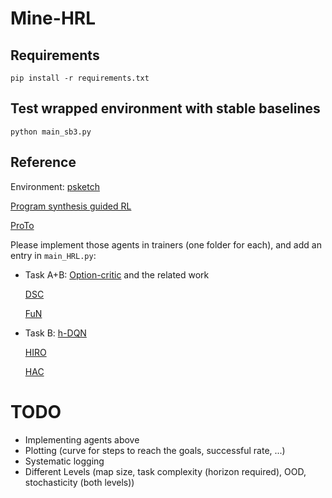 # Mine-HRL

## Requirements
`pip install -r requirements.txt`

## Test wrapped environment with stable baselines
`python main_sb3.py`

## Reference
Environment:
[psketch](https://github.com/jacobandreas/psketch)

[Program synthesis guided RL](https://github.com/yycdavid/program-synthesis-guided-RL)

[ProTo](https://github.com/sjtuytc/Neurips21-ProTo-Program-guided-Transformers-for-Program-guided-Tasks)

Please implement those agents in trainers (one folder for each), and add an entry in `main_HRL.py`:
- Task A+B:
    [Option-critic](https://github.com/lweitkamp/option-critic-pytorch) and the related work

    [DSC](https://github.com/deep-skill-chaining/deep-skill-chaining)

    [FuN](https://github.com/lweitkamp/feudalnets-pytorch)

- Task B:
    [h-DQN](https://github.com/skumar9876/Hierarchical-DQN)

    [HIRO](https://github.com/watakandai/hiro_pytorch)

    [HAC](https://github.com/andrew-j-levy/Hierarchical-Actor-Critc-HAC-)


# TODO
- Implementing agents above
- Plotting (curve for steps to reach the goals, successful rate, ...)
- Systematic logging
- Different Levels (map size, task complexity (horizon required), OOD, stochasticity (both levels))
